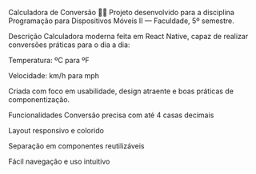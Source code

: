 Calculadora de Conversão 📱🧮
Projeto desenvolvido para a disciplina Programação para Dispositivos Móveis II — Faculdade, 5º semestre.

Descrição
Calculadora moderna feita em React Native, capaz de realizar conversões práticas para o dia a dia:

Temperatura: ºC para ºF

Velocidade: km/h para mph

Criada com foco em usabilidade, design atraente e boas práticas de componentização.

Funcionalidades
Conversão precisa com até 4 casas decimais

Layout responsivo e colorido

Separação em componentes reutilizáveis

Fácil navegação e uso intuitivo